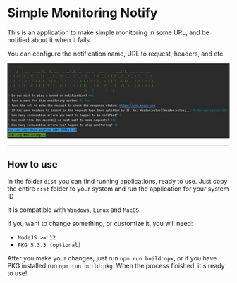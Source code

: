 # Simple Monitoring Notify

This is an application to make simple monitoring in some URL, and be notified about it when it fails.

You can configure the notification name, URL to request, headers, and etc.

![](monitoring.PNG)

----

## How to use

In the folder `dist` you can find running applications, ready to use. Just copy the entire `dist` folder to your system and run the application for your system :D

It is compatible with `Windows`, `Linux` and `MacOS`.

If you want to change something, or customize it, you will need:

* `NodeJS >= 12`
* `PKG 5.3.3 (optional)`

After you make your changes, just run `npm run build:npx`, or if you have PKG installed run `npm run build:pkg`. When the process finished, it's ready to use!
